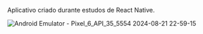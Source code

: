 Aplicativo criado durante estudos de React Native.

![Android Emulator - Pixel_6_API_35_5554 2024-08-21 22-59-15](https://github.com/user-attachments/assets/2f311e4e-714d-45d3-8156-b07ccf42c1a3)
